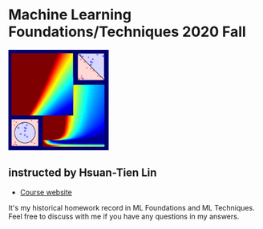 # Machine Learning Foundations/Techniques 2020 Fall
<p>
  <img src="logo.PNG"/width="200" height="200">
</p>

## instructed by Hsuan-Tien Lin
* [Course website](https://www.csie.ntu.edu.tw/~htlin/course/ml20fall/)

It's my historical homework record in ML Foundations and ML Techniques.
Feel free to discuss with me if you have any questions in my answers. 
